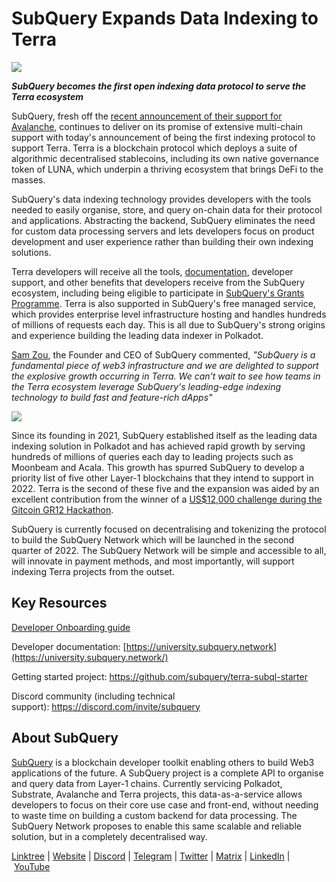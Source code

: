 # SubQuery Expands Data Indexing to Terra

![](https://miro.medium.com/max/1400/0*RawNxwXFINt3r2th)

***SubQuery becomes the first open indexing data protocol to serve the Terra ecosystem***

SubQuery, fresh off the [recent announcement of their support for Avalanche](https://subquery.medium.com/subquery-expands-its-data-indexing-solution-to-support-avalanche-53449b6ebc7b), continues to deliver on its promise of extensive multi-chain support with today's announcement of being the first indexing protocol to support Terra. Terra is a blockchain protocol which deploys a suite of algorithmic decentralised stablecoins, including its own native governance token of LUNA, which underpin a thriving ecosystem that brings DeFi to the masses.

SubQuery's data indexing technology provides developers with the tools needed to easily organise, store, and query on-chain data for their protocol and applications. Abstracting the backend, SubQuery eliminates the need for custom data processing servers and lets developers focus on product development and user experience rather than building their own indexing solutions.

Terra developers will receive all the tools, [documentation](https://doc.subquery.network/), developer support, and other benefits that developers receive from the SubQuery ecosystem, including being eligible to participate in [SubQuery's Grants Programme](https://subquery.network/grants). Terra is also supported in SubQuery's free managed service, which provides enterprise level infrastructure hosting and handles hundreds of millions of requests each day. This is all due to SubQuery's strong origins and experience building the leading data indexer in Polkadot.

[Sam Zou](https://twitter.com/zoujialiu), the Founder and CEO of SubQuery commented, *"SubQuery is a fundamental piece of web3 infrastructure and we are delighted to support the explosive growth occurring in Terra. We can't wait to see how teams in the Terra ecosystem leverage SubQuery's leading-edge indexing technology to build fast and feature-rich dApps"*

![](https://miro.medium.com/max/1400/0*DEsRCNOk0NL15vZU)

Since its founding in 2021, SubQuery established itself as the leading data indexing solution in Polkadot and has achieved rapid growth by serving hundreds of millions of queries each day to leading projects such as Moonbeam and Acala. This growth has spurred SubQuery to develop a priority list of five other Layer-1 blockchains that they intend to support in 2022. Terra is the second of these five and the expansion was aided by an excellent contribution from the winner of a [US$12,000 challenge during the Gitcoin GR12 Hackathon](https://medium.com/@subquery/subquery-celebrates-winners-of-gitcoin-gr-12-hackathon-7486afaeab29).

SubQuery is currently focused on decentralising and tokenizing the protocol to build the SubQuery Network which will be launched in the second quarter of 2022. The SubQuery Network will be simple and accessible to all, will innovate in payment methods, and most importantly, will support indexing Terra projects from the outset.

## Key Resources

[Developer Onboarding guide](./20220510-terra-developer-guide.md)

Developer documentation: [https://university.subquery.network](https://university.subquery.network/)

Getting started project: https://github.com/subquery/terra-subql-starter

Discord community (including technical support): https://discord.com/invite/subquery

## About SubQuery

[SubQuery](https://subquery.network/) is a blockchain developer toolkit enabling others to build Web3 applications of the future. A SubQuery project is a complete API to organise and query data from Layer-1 chains. Currently servicing Polkadot, Substrate, Avalanche and Terra projects, this data-as-a-service allows developers to focus on their core use case and front-end, without needing to waste time on building a custom backend for data processing. The SubQuery Network proposes to enable this same scalable and reliable solution, but in a completely decentralised way.

​​[Linktree](https://linktr.ee/subquerynetwork) | [Website](https://subquery.network/) | [Discord](https://discord.com/invite/78zg8aBSMG) | [Telegram](https://t.me/subquerynetwork) | [Twitter](https://twitter.com/subquerynetwork) | [Matrix](https://matrix.to/#/#subquery:matrix.org) | [LinkedIn](https://www.linkedin.com/company/subquery) | [YouTube](https://www.youtube.com/channel/UCi1a6NUUjegcLHDFLr7CqLw)
